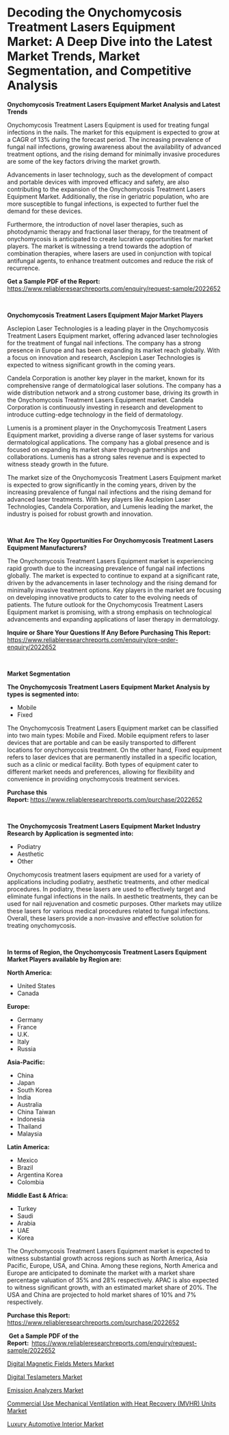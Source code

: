 <p><h1>Decoding the Onychomycosis Treatment Lasers Equipment Market: A Deep Dive into the Latest Market Trends, Market Segmentation, and Competitive Analysis</h1></p><p><strong>Onychomycosis Treatment Lasers Equipment Market Analysis and Latest Trends</strong></p>
<p><p>Onychomycosis Treatment Lasers Equipment is used for treating fungal infections in the nails. The market for this equipment is expected to grow at a CAGR of 13% during the forecast period. The increasing prevalence of fungal nail infections, growing awareness about the availability of advanced treatment options, and the rising demand for minimally invasive procedures are some of the key factors driving the market growth.</p><p>Advancements in laser technology, such as the development of compact and portable devices with improved efficacy and safety, are also contributing to the expansion of the Onychomycosis Treatment Lasers Equipment Market. Additionally, the rise in geriatric population, who are more susceptible to fungal infections, is expected to further fuel the demand for these devices.</p><p>Furthermore, the introduction of novel laser therapies, such as photodynamic therapy and fractional laser therapy, for the treatment of onychomycosis is anticipated to create lucrative opportunities for market players. The market is witnessing a trend towards the adoption of combination therapies, where lasers are used in conjunction with topical antifungal agents, to enhance treatment outcomes and reduce the risk of recurrence.</p></p>
<p><strong>Get a Sample PDF of the Report:&nbsp;</strong> <a href="https://www.reliableresearchreports.com/enquiry/request-sample/2022652">https://www.reliableresearchreports.com/enquiry/request-sample/2022652</a></p>
<p>&nbsp;</p>
<p><strong>Onychomycosis Treatment Lasers Equipment Major Market Players</strong></p>
<p><p>Asclepion Laser Technologies is a leading player in the Onychomycosis Treatment Lasers Equipment market, offering advanced laser technologies for the treatment of fungal nail infections. The company has a strong presence in Europe and has been expanding its market reach globally. With a focus on innovation and research, Asclepion Laser Technologies is expected to witness significant growth in the coming years.</p><p>Candela Corporation is another key player in the market, known for its comprehensive range of dermatological laser solutions. The company has a wide distribution network and a strong customer base, driving its growth in the Onychomycosis Treatment Lasers Equipment market. Candela Corporation is continuously investing in research and development to introduce cutting-edge technology in the field of dermatology.</p><p>Lumenis is a prominent player in the Onychomycosis Treatment Lasers Equipment market, providing a diverse range of laser systems for various dermatological applications. The company has a global presence and is focused on expanding its market share through partnerships and collaborations. Lumenis has a strong sales revenue and is expected to witness steady growth in the future.</p><p>The market size of the Onychomycosis Treatment Lasers Equipment market is expected to grow significantly in the coming years, driven by the increasing prevalence of fungal nail infections and the rising demand for advanced laser treatments. With key players like Asclepion Laser Technologies, Candela Corporation, and Lumenis leading the market, the industry is poised for robust growth and innovation.</p></p>
<p>&nbsp;</p>
<p><strong>What Are The Key Opportunities For Onychomycosis Treatment Lasers Equipment Manufacturers?</strong></p>
<p><p>The Onychomycosis Treatment Lasers Equipment market is experiencing rapid growth due to the increasing prevalence of fungal nail infections globally. The market is expected to continue to expand at a significant rate, driven by the advancements in laser technology and the rising demand for minimally invasive treatment options. Key players in the market are focusing on developing innovative products to cater to the evolving needs of patients. The future outlook for the Onychomycosis Treatment Lasers Equipment market is promising, with a strong emphasis on technological advancements and expanding applications of laser therapy in dermatology.</p></p>
<p><strong>Inquire or Share Your Questions If Any Before Purchasing This Report:</strong> <a href="https://www.reliableresearchreports.com/enquiry/pre-order-enquiry/2022652">https://www.reliableresearchreports.com/enquiry/pre-order-enquiry/2022652</a></p>
<p>&nbsp;</p>
<p><strong>Market Segmentation</strong></p>
<p><strong>The Onychomycosis Treatment Lasers Equipment Market Analysis by types is segmented into:</strong></p>
<p><ul><li>Mobile</li><li>Fixed</li></ul></p>
<p><p>The Onychomycosis Treatment Lasers Equipment market can be classified into two main types: Mobile and Fixed. Mobile equipment refers to laser devices that are portable and can be easily transported to different locations for onychomycosis treatment. On the other hand, Fixed equipment refers to laser devices that are permanently installed in a specific location, such as a clinic or medical facility. Both types of equipment cater to different market needs and preferences, allowing for flexibility and convenience in providing onychomycosis treatment services.</p></p>
<p><strong>Purchase this Report:&nbsp;</strong><a href="https://www.reliableresearchreports.com/purchase/2022652">https://www.reliableresearchreports.com/purchase/2022652</a></p>
<p>&nbsp;</p>
<p><strong>The Onychomycosis Treatment Lasers Equipment Market Industry Research by Application is segmented into:</strong></p>
<p><ul><li>Podiatry</li><li>Aesthetic</li><li>Other</li></ul></p>
<p><p>Onychomycosis treatment lasers equipment are used for a variety of applications including podiatry, aesthetic treatments, and other medical procedures. In podiatry, these lasers are used to effectively target and eliminate fungal infections in the nails. In aesthetic treatments, they can be used for nail rejuvenation and cosmetic purposes. Other markets may utilize these lasers for various medical procedures related to fungal infections. Overall, these lasers provide a non-invasive and effective solution for treating onychomycosis.</p></p>
<p>&nbsp;</p>
<p><strong>In terms of Region, the Onychomycosis Treatment Lasers Equipment Market Players available by Region are:</strong></p>
<p>
    <p> <strong> North America: </strong>
        <ul>
            <li>United States</li>
            <li>Canada</li>
        </ul>
        </p> 
    <p> <strong> Europe: </strong>
        <ul>
            <li>Germany</li>
            <li>France</li>
            <li>U.K.</li>
            <li>Italy</li>
            <li>Russia</li>
        </ul>
        </p> 
    <p> <strong> Asia-Pacific: </strong>
        <ul>
            <li>China</li>
            <li>Japan</li>
            <li>South Korea</li>
            <li>India</li>
            <li>Australia</li>
            <li>China Taiwan</li>
            <li>Indonesia</li>
            <li>Thailand</li>
            <li>Malaysia</li>
        </ul>
        </p> 
    <p> <strong> Latin America: </strong>
        <ul>
            <li>Mexico</li>
            <li>Brazil</li>
            <li>Argentina Korea</li>
            <li>Colombia</li>
        </ul>
        </p> 
    <p> <strong> Middle East & Africa: </strong>
        <ul>
            <li>Turkey</li>
            <li>Saudi</li>
            <li>Arabia</li>
            <li>UAE</li>
            <li>Korea</li>
        </ul>
    </p>
    </p>
<p><p>The Onychomycosis Treatment Lasers Equipment market is expected to witness substantial growth across regions such as North America, Asia Pacific, Europe, USA, and China. Among these regions, North America and Europe are anticipated to dominate the market with a market share percentage valuation of 35% and 28% respectively. APAC is also expected to witness significant growth, with an estimated market share of 20%. The USA and China are projected to hold market shares of 10% and 7% respectively.</p></p>
<p><strong>Purchase this Report: </strong><a href="https://www.reliableresearchreports.com/purchase/2022652">https://www.reliableresearchreports.com/purchase/2022652</a></p>
<p>&nbsp;<strong>Get a Sample PDF of the Report:&nbsp;&nbsp;</strong><a href="https://www.reliableresearchreports.com/enquiry/request-sample/2022652">https://www.reliableresearchreports.com/enquiry/request-sample/2022652</a></p>
<p><strong></strong></p>
<p><p><a href="https://adventurous-uranium-ef9.notion.site/Digital-Magnetic-Fields-Meters-Market-Offers-Provide-Insightful-Data-for-the-Time-Period-from-2024-t-db27c96a052a42afa5776fdd0e72887b">Digital Magnetic Fields Meters Market</a></p><p><a href="https://carnation-joke-41f.notion.site/Digital-Teslameters-Market-Insights-Market-Players-and-Forecast-Till-2031-ae2f3727de51483188d310fab8d7e20c">Digital Teslameters Market</a></p><p><a href="https://view.publitas.com/reportprime-1/emission-analyzers-market-provides-a-comprehensive-analysis-including-a-macro-overview-of-the-market-as-well-as-micro-details-such-as-market-size-and-competitive-landscape/">Emission Analyzers Market</a></p><p><a href="https://extreme-scabiosa-c81.notion.site/Commercial-Use-Mechanical-Ventilation-with-Heat-Recovery-MVHR-Units-Market-Size-Evaluating-its-Ma-162ee81e73ac4544914492d129a6be64">Commercial Use Mechanical Ventilation with Heat Recovery (MVHR) Units Market</a></p><p><a href="https://view.publitas.com/reportprime-1/luxury-automotive-interior-market-with-the-goal-of-estimating-the-market-size-and-future-growth-potential-of-various-market-segments-based-on-component-applications-end-user-and-region/">Luxury Automotive Interior Market</a></p></p>